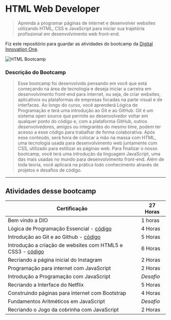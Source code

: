 # HTML Web Developer

> Aprenda a programar páginas de internet e desenvolver websites utilizando HTML, CSS e JavaScript para iniciar sua trajetória profissional em desenvolvimento web front-end.

Fiz este repositório para guardar as atividades do bootcamp da [Digital Innovation One](https://digitalinnovation.one/bootcamps/html-web-developer).

![HTML Bootcamp](https://hermes.digitalinnovation.one/tracks/cover/4992be90-66d8-4802-b544-4a66cd83ec6c.png)

### Descrição do Bootcamp

> Esse bootcamp foi desenvolvido pensando em você que está começando na área de tecnologia e deseja iniciar a carreira em desenvolvimento front-end para internet, ou seja, de criar websites, aplicativos ou plataformas de empresas focadas na parte visual e de interfaces. Ao longo do curso, você aprenderá Lógica de Programação e terá uma introdução ao Git e ao GitHub. Git é um sistema open source que permite ao desenvolvedor voltar em qualquer ponto do código e, com a plataforma GitHub, outros desenvolvedores, amigos ou integrantes do mesmo time, podem ter acesso a esse código para trabalhar de forma colaborativa. Após esse conteúdo, será hora de colocar a mão na massa com HTML, uma tecnologia usada para desenvolvimento web juntamente com CSS, utilizado para estilizar as páginas web. Para finalizar o nosso bootcamp, você terá uma introdução da linguagem JavaScript, uma das mais usadas no mundo para desenvolvimento front-end. Além de toda teoria, você aplicará na prática todo conhecimento através de projetos e desafios de código.

---

## Atividades desse bootcamp

| Certificação                                      | 27 Horas |
|---------------------------------------------------|----------|
| Bem vindo a DIO                                   | 1 horas  |
| Lógica de Programação Essencial - [código](https://github.com/Darlley/Frontend/tree/master/Digital-Innovation-One/bootcamp-HTMLWebDeveloper/01-LogidaDeProgramacao)                   | 4 Horas  |
| Introdução ao Git e ao Github - [código](https://github.com/Darlley/Frontend/tree/master/Digital-Innovation-One/bootcamp-HTMLWebDeveloper/02-IntroducaoGitGithub)                     | 5 Horas  |
| Introdução a criação de websites com HTML5 e CSS3 - [código](https://github.com/Darlley/Frontend/tree/master/Digital-Innovation-One/bootcamp-HTMLWebDeveloper/03-CriacaoDeWebsites) | 6 Horas  |
| Recriando a página inicial do Instagram           | 2 Horas  |
| Programação para internet com JavaScript          | 2 Horas  |
| Introdução a Programação com JavaScript           | *Desafio*  |
| Recriando a Interface do Netflix                  | 5 Horas  |
| Construindo páginas para internet com Bootstrap   | 4 Horas  |
| Fundamentos Aritméticos em JavaScript             | *Desafio*  |
| Recriando o Jogo da cobrinha com JavaScript       | 2 Horas  |